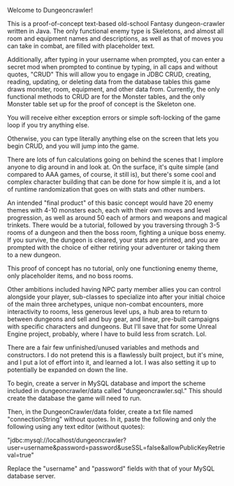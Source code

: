 Welcome to Dungeoncrawler!

This is a proof-of-concept text-based old-school Fantasy dungeon-crawler written in Java. The only functional enemy type is Skeletons, and almost all room and equipment names and descriptions, as well as that of moves you can take in combat, are filled with placeholder text.

Additionally, after typing in your username when prompted, you can enter a secret mod when prompted to continue by typing, in all caps and without quotes, "CRUD" This will allow you to engage in JDBC CRUD, creating, reading, updating, or deleting data from the database tables this game draws monster, room, equipment, and other data from. Currently, the only functional methods to CRUD are for the Monster tables, and the only Monster table set up for the proof of concept is the Skeleton one.

You will receive either exception errors or simple soft-locking of the game loop if you try anything else.

Otherwise, you can type literally anything else on the screen that lets you begin CRUD, and you will jump into the game.

There are lots of fun calculations going on behind the scenes that I implore anyone to dig around in and look at. On the surface, it's quite simple (and compared to AAA games, of course, it still is), but there's some cool and complex character building that can be done for how simple it is, and a lot of runtime randomization that goes on with stats and other numbers.

An intended "final product" of this basic concept would have 20 enemy themes with 4-10 monsters each, each with their own moves and level progression, as well as around 50 each of armors and weapons and magical trinkets. There would be a tutorial, followed by you traversing through 3-5 rooms of a dungeon and then the boss room, fighting a unique boss enemy. If you survive, the dungeon is cleared, your stats are printed, and you are prompted with the choice of either retiring your adventurer or taking them to a new dungeon.

This proof of concept has no tutorial, only one functioning enemy theme, only placeholder items, and no boss rooms.

Other ambitions included having NPC party member allies you can control alongside your player, sub-classes to specialize into after your initial choice of the main three archetypes, unique non-combat encounters, more interactivity to rooms, less generous level ups, a hub area to return to between dungeons and sell and buy gear, and linear, pre-built campaigns with specific characters and dungeons. But I'll save that for some Unreal Engine project, probably, where I have to build less from scratch. Lol.

There are a fair few unfinished/unused variables and methods and constructors. I do not pretend this is a flawlessly built project, but it's mine, and I put a lot of effort into it, and learned a lot. I was also setting it up to potentially be expanded on down the line.

To begin, create a server in MySQL database and import the scheme included in dungeoncrawler/data called "dungeoncrawler.sql." This should create the database the game will need to run.

Then, in the DungeonCrawler/data folder, create a txt file named "connectionString" without quotes. In it, paste the following and only the following using any text editor (without quotes):

"jdbc:mysql://localhost/dungeoncrawler?user=username&password=password&useSSL=false&allowPublicKeyRetrieval=true"

Replace the "username" and "password" fields with that of your MySQL database server.
